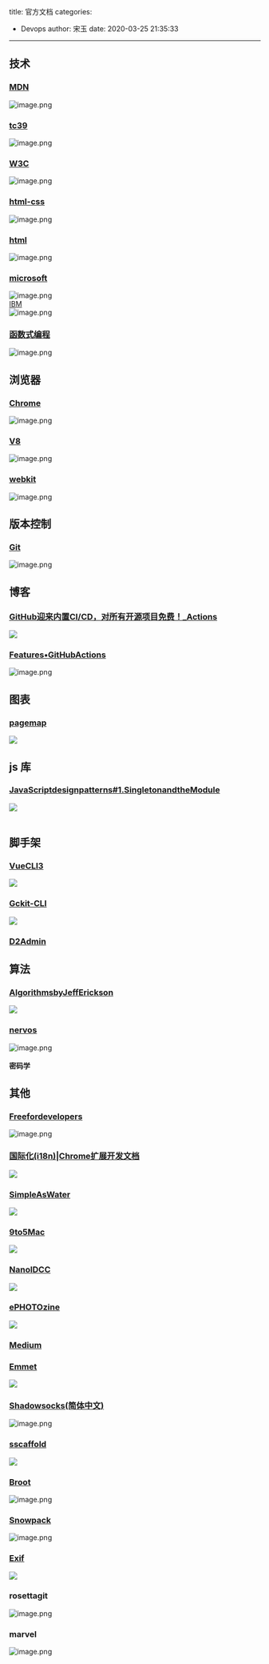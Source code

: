 title: 官方文档
categories:
 - Devops
author: 宋玉
date: 2020-03-25 21:35:33
---

## 技术

### [MDN](https://developer.mozilla.org/zh-CN/)
![image.png](https://cdn.nlark.com/yuque/0/2020/png/394169/1585101466097-9464e84f-f8a3-44f9-a12b-087355b108d5.png#align=left&display=inline&height=764&name=image.png&originHeight=1528&originWidth=2878&size=499093&status=done&style=none&width=1439)

### [tc39](https://tc39.es/)
![image.png](https://cdn.nlark.com/yuque/0/2020/png/394169/1585101537394-7f6ebe72-efbd-4208-9fc8-33b6509c9579.png#align=left&display=inline&height=763&name=image.png&originHeight=1526&originWidth=2880&size=324047&status=done&style=none&width=1440)

### [W3C](https://www.w3.org/)
![image.png](https://cdn.nlark.com/yuque/0/2020/png/394169/1585101569407-5b3f00f9-ca6f-4861-835c-16cf52656686.png#align=left&display=inline&height=765&name=image.png&originHeight=1530&originWidth=2874&size=694163&status=done&style=none&width=1437)

### [html-css](https://learn.shayhowe.com/html-css/)
![image.png](https://cdn.nlark.com/yuque/0/2020/png/394169/1585142562631-a540cb46-18ef-4d5a-bcef-6e15dc2e628b.png#align=left&display=inline&height=761&name=image.png&originHeight=1522&originWidth=2874&size=417478&status=done&style=none&width=1437)

### [html](https://html.com/)
![image.png](https://cdn.nlark.com/yuque/0/2020/png/394169/1585142658504-b641c763-915b-4be1-a0c3-799587cb61df.png#align=left&display=inline&height=765&name=image.png&originHeight=1530&originWidth=2880&size=742502&status=done&style=none&width=1440)

### [microsoft](https://docs.microsoft.com/zh-cn/)
![image.png](https://cdn.nlark.com/yuque/0/2020/png/394169/1585101643252-f7452bc0-36c2-418d-b4e2-c821693ce10b.png#align=left&display=inline&height=761&name=image.png&originHeight=1522&originWidth=2878&size=444629&status=done&style=none&width=1439)<br />[IBM](https://www.ibm.com/support/knowledgecenter/)<br />![image.png](https://cdn.nlark.com/yuque/0/2020/png/394169/1585101689166-d0890151-6a1d-4150-a037-42b49eba3b1c.png#align=left&display=inline&height=765&name=image.png&originHeight=1530&originWidth=2874&size=1791047&status=done&style=none&width=1437)

### [函数式编程](https://llh911001.gitbooks.io/mostly-adequate-guide-chinese/content/)
![image.png](https://cdn.nlark.com/yuque/0/2020/png/394169/1585143207188-e69a0974-a72b-4adb-a90a-7cd9eb75202a.png#align=left&display=inline&height=763&name=image.png&originHeight=1526&originWidth=2870&size=539145&status=done&style=none&width=1435)

## 浏览器

### [Chrome](https://developers.google.com/web/updates/2019/05/devtools)
![image.png](https://cdn.nlark.com/yuque/0/2020/png/394169/1585142223969-0a77d8fa-f9a7-4f55-bb49-e7505becb667.png#align=left&display=inline&height=763&name=image.png&originHeight=1526&originWidth=2876&size=1911738&status=done&style=none&width=1438)

### [V8](https://v8.dev/)
![image.png](https://cdn.nlark.com/yuque/0/2020/png/394169/1585142378091-dd4a92ff-8396-4697-a84e-99c58e83cadf.png#align=left&display=inline&height=772&name=image.png&originHeight=1544&originWidth=2880&size=427003&status=done&style=none&width=1440)

### [webkit](https://webkit.org/)
![image.png](https://cdn.nlark.com/yuque/0/2020/png/394169/1585142021596-44abcadd-51e5-438d-839a-590a3cc48917.png#align=left&display=inline&height=760&name=image.png&originHeight=1520&originWidth=2880&size=2383363&status=done&style=none&width=1440)

## 版本控制

### [Git](https://git-scm.com/book/zh/v2)
![image.png](https://cdn.nlark.com/yuque/0/2020/png/394169/1585142291926-a542d531-71f8-483c-b0d1-15a97a7ed9b6.png#align=left&display=inline&height=760&name=image.png&originHeight=1520&originWidth=2880&size=1191899&status=done&style=none&width=1440)

## 博客

### [GitHub迎来内置CI/CD，对所有开源项目免费！_Actions](http://www.sohu.com/a/332613031_115128)
![](https://cdn.nlark.com/yuque/0/2020/png/394169/1583055008997-974241fc-7958-4d7b-83a6-a2872ccc3a14.png#align=left&display=inline&height=769&originHeight=769&originWidth=1440&size=0&status=done&style=none&width=1440)<br />


### [Features•GitHubActions](https://github.com/features/actions)
![image.png](https://cdn.nlark.com/yuque/0/2020/png/394169/1583075030738-4011b1ff-4e57-421c-b648-ba1bc2fedc7d.png#align=left&display=inline&height=759&name=image.png&originHeight=1518&originWidth=2876&size=933286&status=done&style=none&width=1438)

## 图表

### [pagemap](https://larsjung.de/pagemap/)
![](https://cdn.nlark.com/yuque/0/2020/png/394169/1583055009113-740fdc79-5f1a-48d5-80e7-7a992a49e5bd.png#align=left&display=inline&height=769&originHeight=769&originWidth=1440&size=0&status=done&style=none&width=1440)<br />


## js 库

### [JavaScriptdesignpatterns#1.SingletonandtheModule](https://wanago.io/2019/11/11/javascript-design-patterns-1-singleton-and-the-module/)
![](https://cdn.nlark.com/yuque/0/2020/png/394169/1583055009316-aa4e7692-ffea-4d68-83e5-cffd7e809d2a.png#align=left&display=inline&height=769&originHeight=769&originWidth=1440&size=0&status=done&style=none&width=1440)<br />
<br />


## 脚手架

### [VueCLI3](https://cli.vuejs.org/zh/guide/)
![](https://cdn.nlark.com/yuque/0/2020/png/394169/1583055009421-0e64f429-db8a-42c9-a4ec-0135349286dc.png#align=left&display=inline&height=769&originHeight=769&originWidth=1440&size=0&status=done&style=none&width=1440)

### [Gckit-CLI](https://seongbrave.github.io/gckit/)
![](https://cdn.nlark.com/yuque/0/2020/png/394169/1583055009375-9f1a7d9f-ec58-4bbe-a449-c32daf8b477d.png#align=left&display=inline&height=769&originHeight=769&originWidth=1440&size=0&status=done&style=none&width=1440)<br />


### [D2Admin](https://d2admin.fairyever.com/#/index)



## 算法

### [AlgorithmsbyJeffErickson](http://jeffe.cs.illinois.edu/teaching/algorithms/)
![](https://cdn.nlark.com/yuque/0/2020/png/394169/1583055009535-87022337-48d5-4aec-8643-7f6a73b2d100.png#align=left&display=inline&height=769&originHeight=769&originWidth=1440&size=0&status=done&style=none&width=1440)<br />


### [nervos](https://learning.nervos.org/crypto-block/0-intro.html)
![image.png](https://cdn.nlark.com/yuque/0/2020/png/394169/1583197860076-4305f1af-09d2-4192-a870-94dfe6fead8f.png#align=left&display=inline&height=763&name=image.png&originHeight=1526&originWidth=2878&size=340576&status=done&style=none&width=1439)<br />
<br />**密码学**

## 其他

### [Freefordevelopers](https://free-for.dev/#/)
![image.png](https://cdn.nlark.com/yuque/0/2020/png/394169/1583196632326-e59b111f-0fc4-41c0-986f-2e022ffcffe7.png#align=left&display=inline&height=767&name=image.png&originHeight=1534&originWidth=2872&size=378134&status=done&style=none&width=1436)

### [国际化(i18n)|Chrome扩展开发文档](https://wizardforcel.gitbooks.io/chrome-doc/content/24.html)
![](https://cdn.nlark.com/yuque/0/2020/png/394169/1583055009447-6545362e-f760-4217-8009-5cd335a0f2cb.png#align=left&display=inline&height=769&originHeight=769&originWidth=1440&size=0&status=done&style=none&width=1440)<br />


### [SimpleAsWater](https://simpleaswater.com/ipfs/tutorials/hosting_website_on_ipfs_ipns_dnslink)
![](https://cdn.nlark.com/yuque/0/2020/png/394169/1583055009450-fc67b312-0f8e-4daa-93d1-87e48a4b05ae.png#align=left&display=inline&height=769&originHeight=769&originWidth=1440&size=0&status=done&style=none&width=1440)<br />


### [9to5Mac](https://9to5mac.com/2019/09/25/altstore-is-an-ios-app-store-alternative-that-doesnt-require-a-jailbreak-heres-how-to-use-it/)
![](https://cdn.nlark.com/yuque/0/2020/png/394169/1583055009499-3f30f1c0-535c-4110-b084-020983dc2225.png#align=left&display=inline&height=769&originHeight=769&originWidth=1440&size=0&status=done&style=none&width=1440)<br />


### [NanoIDCC](https://zelark.github.io/nano-id-cc/)
![](https://cdn.nlark.com/yuque/0/2020/png/394169/1583055009527-19ef9d1a-25e6-428a-a5fd-6306b27899dc.png#align=left&display=inline&height=769&originHeight=769&originWidth=1440&size=0&status=done&style=none&width=1440)

### [ePHOTOzine](https://www.ephotozine.com/article/ricoh-releases-sdks-for-pentax-cameras-32298)
![](https://cdn.nlark.com/yuque/0/2020/png/394169/1583055009477-75dd0317-9a9f-49a9-822a-d639fe994928.png#align=left&display=inline&height=769&originHeight=769&originWidth=1440&size=0&status=done&style=none&width=1440)<br />


### [Medium](https://medium.com/@pshrmn/a-simple-react-router-v4-tutorial-7f23ff27adf)



### [Emmet](https://docs.emmet.io/)
![](https://cdn.nlark.com/yuque/0/2020/png/394169/1583055009535-a5777c60-71fd-477c-9db0-804c6cb4969a.png#align=left&display=inline&height=769&originHeight=769&originWidth=1440&size=0&status=done&style=none&width=1440)<br />


### [Shadowsocks(简体中文)](https://wiki.archlinux.org/index.php/Shadowsocks_(%E7%AE%80%E4%BD%93%E4%B8%AD%E6%96%87)#.E5.91.BD.E4.BB.A4.E8.A1.8C)
![image.png](https://cdn.nlark.com/yuque/0/2020/png/394169/1583196740527-7685d721-e298-4f45-9f09-4b268926c86f.png#align=left&display=inline&height=761&name=image.png&originHeight=1522&originWidth=2876&size=325643&status=done&style=none&width=1438)

### [sscaffold](https://sscaffold-css.com/)
![](https://cdn.nlark.com/yuque/0/2020/png/394169/1583055009500-329f9758-64de-4c51-bd7d-21939c9cd4c9.png#align=left&display=inline&height=769&originHeight=769&originWidth=1440&size=0&status=done&style=none&width=1440)

### [Broot](https://dystroy.org/broot/)
![image.png](https://cdn.nlark.com/yuque/0/2020/png/394169/1583196833656-dda6e02a-d814-4a33-bfc0-9d5bce89b550.png#align=left&display=inline&height=761&name=image.png&originHeight=1522&originWidth=2876&size=385935&status=done&style=none&width=1438)

### [Snowpack](https://www.snowpack.dev/)
![image.png](https://cdn.nlark.com/yuque/0/2020/png/394169/1583196882028-4546dca7-49b8-4efa-8a63-68c4c8d6f012.png#align=left&display=inline&height=764&name=image.png&originHeight=1528&originWidth=2868&size=412661&status=done&style=none&width=1434)

### [Exif](https://www.awaresystems.be/imaging/tiff/tifftags/privateifd/exif/colorspace.html)
![](https://cdn.nlark.com/yuque/0/2020/png/394169/1583055009531-6d8d8da3-8325-4cb5-974e-7430bc882d8f.png#align=left&display=inline&height=769&originHeight=769&originWidth=1440&size=0&status=done&style=none&width=1440)

### rosettagit
![image.png](https://cdn.nlark.com/yuque/0/2020/png/394169/1583197894408-dd02601e-f260-463c-b03e-10fff8ee214f.png#align=left&display=inline&height=756&name=image.png&originHeight=1512&originWidth=2880&size=361094&status=done&style=none&width=1440)

### marvel
![image.png](https://cdn.nlark.com/yuque/0/2020/png/394169/1583198095954-9577a7f3-f797-429a-bdcb-42b514fa4dd9.png#align=left&display=inline&height=760&name=image.png&originHeight=1520&originWidth=2880&size=2474205&status=done&style=none&width=1440)<br />

